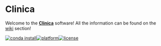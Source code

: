 # Clinica

Welcome to the [**Clinica**](http://clinica.run) software! All the information can be found on the [wiki](http://clinica.run/doc) section!

[![conda install](https://anaconda.org/aramislab/clinica/badges/installer/conda.svg)![platform](https://anaconda.org/aramislab/clinica/badges/platforms.svg)![license](https://anaconda.org/aramislab/clinica/badges/license.svg)](http://clinica.run/doc/Installation/)
